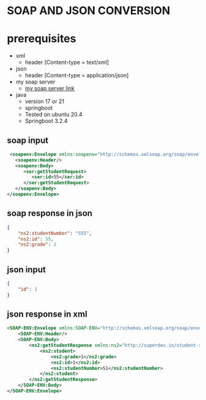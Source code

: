 # SOAP AND JSON CONVERSION

# prerequisites

- xml
    - header [Content-type = text/xml]
- json 
    - header [Content-type = application/json]
- my soap server
    - [my soap server link](https://github.com/Xlt3h/soap.java.git)
- java
    - version 17 or 21
    - springboot
    - Tested on ubuntu 20.4
    - Springboot 3.2.4
## soap input 

```xml
 <soapenv:Envelope xmlns:soapenv="http://schemas.xmlsoap.org/soap/envelope/" xmlns:ser="http://superdev.io/student-service">
   <soapenv:Header/>
   <soapenv:Body>
      <ser:getStudentRequest>
         <ser:id>55</ser:id>
      </ser:getStudentRequest>
   </soapenv:Body>
</soapenv:Envelope>
```
## soap response in json
```json
{
    "ns2:studentNumber": "S55",
    "ns2:id": 55,
    "ns2:grade": 2
}
```
## json input
```json
{
    "id": 1
}
```
## json response in xml
```xml
<SOAP-ENV:Envelope xmlns:SOAP-ENV="http://schemas.xmlsoap.org/soap/envelope/">
    <SOAP-ENV:Header/>
    <SOAP-ENV:Body>
        <ns2:getStudentResponse xmlns:ns2="http://superdev.io/student-service">
            <ns2:student>
                <ns2:grade>1</ns2:grade>
                <ns2:id>1</ns2:id>
                <ns2:studentNumber>S1</ns2:studentNumber>
            </ns2:student>
        </ns2:getStudentResponse>
    </SOAP-ENV:Body>
</SOAP-ENV:Envelope>
```

